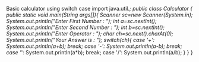 Basic calculator using switch case
import java.util.*;
public class Calculator {
    public static void main(String args[]){
        Scanner sc=new Scanner(System.in);
        System.out.println("Enter First Number : ");
        int a=sc.nextInt();
        System.out.println("Enter Second Number : ");
        int b=sc.nextInt();
        System.out.println("Enter Operator : ");
        char ch=sc.next().charAt(0);
        System.out.println("Your Answer is : ");
        switch(ch){
            case '+':
            System.out.println(a+b);
            break;
            case '-':
            System.out.println(a-b);
            break;
            case '*':
            System.out.println(a*b);
            break;
            case '/':
            System.out.println(a/b);
        }
    }
}
